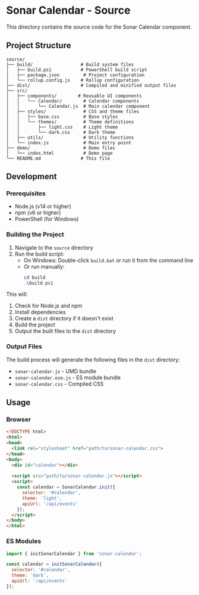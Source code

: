 # Sonar Calendar - Source

This directory contains the source code for the Sonar Calendar component.

## Project Structure

```
source/
├── build/                  # Build system files
│   ├── build.ps1           # PowerShell build script
│   ├── package.json         # Project configuration
│   └── rollup.config.js    # Rollup configuration
├── dist/                   # Compiled and minified output files
├── src/
│   ├── components/        # Reusable UI components
│   │   └── Calendar/        # Calendar components
│   │       └── Calendar.js  # Main calendar component
│   ├── styles/              # CSS and theme files
│   │   ├── base.css         # Base styles
│   │   └── themes/          # Theme definitions
│   │       ├── light.css    # Light theme
│   │       └── dark.css     # Dark theme
│   ├── utils/               # Utility functions
│   └── index.js             # Main entry point
├── demo/                    # Demo files
│   └── index.html           # Demo page
└── README.md               # This file
```

## Development

### Prerequisites

- Node.js (v14 or higher)
- npm (v6 or higher)
- PowerShell (for Windows)

### Building the Project

1. Navigate to the `source` directory
2. Run the build script:
   - On Windows: Double-click `build.bat` or run it from the command line
   - Or run manually:
     ```powershell
     cd build
     .\build.ps1
     ```

This will:
1. Check for Node.js and npm
2. Install dependencies
3. Create a `dist` directory if it doesn't exist
4. Build the project
5. Output the built files to the `dist` directory

### Output Files

The build process will generate the following files in the `dist` directory:
- `sonar-calendar.js` - UMD bundle
- `sonar-calendar.esm.js` - ES module bundle
- `sonar-calendar.css` - Compiled CSS

## Usage

### Browser

```html
<!DOCTYPE html>
<html>
<head>
  <link rel="stylesheet" href="path/to/sonar-calendar.css">
</head>
<body>
  <div id="calendar"></div>
  
  <script src="path/to/sonar-calendar.js"></script>
  <script>
    const calendar = SonarCalendar.init({
      selector: '#calendar',
      theme: 'light',
      apiUrl: '/api/events'
    });
  </script>
</body>
</html>
```

### ES Modules

```javascript
import { initSonarCalendar } from 'sonar-calendar';

const calendar = initSonarCalendar({
  selector: '#calendar',
  theme: 'dark',
  apiUrl: '/api/events'
});
```
